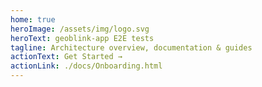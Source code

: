 ```yaml
---
home: true
heroImage: /assets/img/logo.svg
heroText: geoblink-app E2E tests
tagline: Architecture overview, documentation & guides
actionText: Get Started →
actionLink: ./docs/Onboarding.html
---
```

